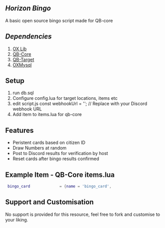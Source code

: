 ## _Horizon Bingo_
A basic open source bingo script made for QB-core

## _Dependencies_
1. [OX Lib](https://overextended.dev/ox_lib)
2. [QB-Core](https://github.com/qbcore-framework/qb-core)
3. [QB-Target](https://github.com/qbcore-framework/qb-target)
4. [OXMysql](https://github.com/overextended/oxmysql)

## Setup
1. run db.sql
2. Configure config.lua for target locations, items etc
3. edit script.js const webhookUrl = ''; // Replace with your Discord webhook URL
4. Add item to items.lua for qb-core

## Features
* Peristent cards based on citizen ID
* Draw Numbers at random
* Post to Discord results for verification by host
* Reset cards after bingo results confirmed

## Example Item - QB-Core items.lua
```lua
 bingo_card 			= {name = 'bingo_card',  	     				label = 'Bingo Card',	 			weight = 100, 		type = 'item', 		image = 'bingo_card.png', 		unique = false, 	useable = true, 	shouldClose = true,   	combinable = nil,   description = 'A bingo card to mark your numbers and play BINGO!' },


```

## Support and Customisation
No support is provided for this resource, feel free to fork and customise to your liking.
